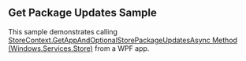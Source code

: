 ## Get Package Updates Sample

This sample demonstrates calling <a href='https://docs.microsoft.com/en-us/uwp/api/windows.services.store.storecontext.getappandoptionalstorepackageupdatesasync?view=winrt-19041'>StoreContext.GetAppAndOptionalStorePackageUpdatesAsync Method (Windows.Services.Store)</a> from a WPF app.
